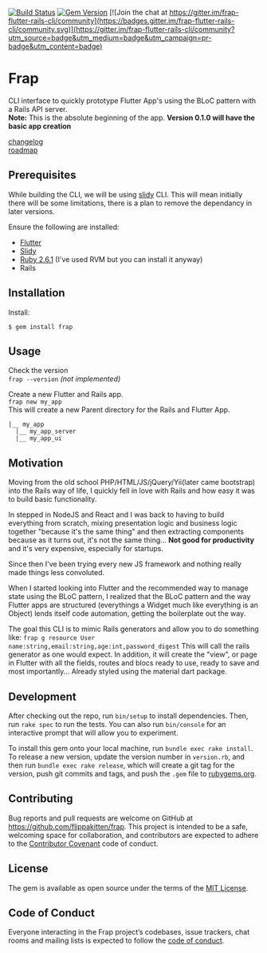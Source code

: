 [![Build Status](https://travis-ci.com/flippakitten/frap.svg?branch=master)](https://travis-ci.com/flippakitten/frap)
[![Gem Version](https://badge.fury.io/rb/frap.svg)](https://badge.fury.io/rb/frap) [![Join the chat at https://gitter.im/frap-flutter-rails-cli/community](https://badges.gitter.im/frap-flutter-rails-cli/community.svg)](https://gitter.im/frap-flutter-rails-cli/community?utm_source=badge&utm_medium=badge&utm_campaign=pr-badge&utm_content=badge)
# Frap 
CLI interface to quickly prototype Flutter App's using the BLoC pattern with a Rails API server.  
**Note:** This is the absolute beginning of the app. **Version 0.1.0 will have the basic app creation**

[changelog](https://github.com/flippakitten/frap/wiki/Change-Log-Published)  
[roadmap](https://github.com/flippakitten/frap/wiki/Roadmap)  

## Prerequisites
While building the CLI, we will be using [slidy](https://pub.dev/packages/slidy) CLI. This will mean initially there will be some limitations, there is a plan to remove the dependancy in later versions.  

Ensure the following are installed:
* [Flutter](https://flutter.dev/docs/get-started/install)
* [Slidy](https://pub.dev/packages/slidy#instalation)
* [Ruby 2.6.1](https://rvm.io/rvm/install) (I've used RVM but you can install it anyway)
* Rails

## Installation

Install:

    $ gem install frap

## Usage

Check the version  
`frap --version` _(not implemented)_

Create a new Flutter and Rails app.  
`frap new my_app`  
This will create a new Parent directory for the Rails and Flutter App.  
```
|__ my_app  
  |__ my_app_server  
  |__ my_app_ui
```


## Motivation
Moving from the old school PHP/HTML/JS/jQuery/Yii(later came bootstrap) into the Rails way of life, I quickly fell in love with Rails and how easy it was to build basic functionality.  

In stepped in NodeJS and React and I was back to having to build everything from scratch, mixing presentation logic and business logic together "because it's the same thing" and then extracting components because as it turns out, it's not the same thing... **Not good for productivity** and it's very expensive, especially for startups.  

Since then I've been trying every new JS framework and nothing really made things less convoluted.  

When I started looking into Flutter and the recommended way to manage state using the BLoC pattern, I realized that the BLoC pattern and the way Flutter apps are structured (everythings a Widget much like everything is an Object) lends itself code automation, getting the boilerplate out the way.

The goal this CLI is to mimic Rails generators and allow you to do something like:
`frap g resource User name:string,email:string,age:int,password_digest`
This will call the rails generator as one would expect. In addition, it will create the "view", or page in Flutter with all the fields, routes and blocs ready to use, ready to save and most importantly... Already styled using the material dart package.

## Development

After checking out the repo, run `bin/setup` to install dependencies. Then, run `rake spec` to run the tests. You can also run `bin/console` for an interactive prompt that will allow you to experiment.

To install this gem onto your local machine, run `bundle exec rake install`. To release a new version, update the version number in `version.rb`, and then run `bundle exec rake release`, which will create a git tag for the version, push git commits and tags, and push the `.gem` file to [rubygems.org](https://rubygems.org).

## Contributing

Bug reports and pull requests are welcome on GitHub at https://github.com/flippakitten/frap. This project is intended to be a safe, welcoming space for collaboration, and contributors are expected to adhere to the [Contributor Covenant](http://contributor-covenant.org) code of conduct.

## License

The gem is available as open source under the terms of the [MIT License](https://opensource.org/licenses/MIT).

## Code of Conduct

Everyone interacting in the Frap project’s codebases, issue trackers, chat rooms and mailing lists is expected to follow the [code of conduct](https://github.com/flippakitten/frap/blob/master/CODE_OF_CONDUCT.md).
